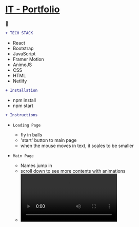 # [IT - Portfolio](https://upbeat-perlman-856ff1.netlify.app/home) 
:link:
```diff
+ TECH STACK
```
* React
* Bootstrap
* JavaScript
* Framer Motion
* AnimeJS
* CSS
* HTML
* Netlify

```diff
+ Installation
```
* npm install
* npm start

```diff
+ Instructions
```

- ```Loading Page ```
  - fly in balls
  - 'start' button to main page
  -  when the mouse moves in text, it scales to be smaller
  
- ```Main Page ```
  - Names jump in
  - scroll down to see more contents with animations
  - ![caption](/videos/it-portfolio.mov)
